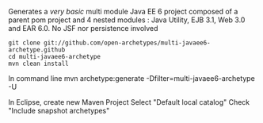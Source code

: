Generates a *very basic* multi module Java EE 6 project composed of a parent pom project and 4 nested modules : Java Utility, EJB 3.1, Web 3.0 and EAR 6.0. No JSF nor persistence involved

    git clone git://github.com/open-archetypes/multi-javaee6-archetype.github
    cd multi-javaee6-archetype
    mvn clean install

In command line
   mvn archetype:generate -Dfilter=multi-javaee6-archetype -U

In Eclipse, 
   create new Maven Project
   Select "Default local catalog"
   Check "Include snapshot archetypes"
